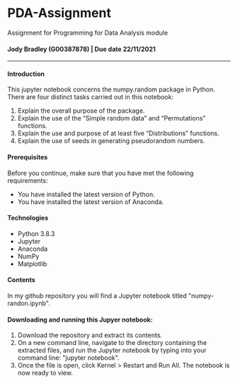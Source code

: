 # PDA-Assignment
Assignment for Programming for Data Analysis module

#### Jody Bradley (G00387878) | Due date 22/11/2021

----------------

#### Introduction

This jupyter notebook concerns the numpy.random package in Python. There are four distinct
tasks carried out in this notebook:

1. Explain the overall purpose of the package.
2. Explain the use of the “Simple random data” and “Permutations” functions.
3. Explain the use and purpose of at least five “Distributions” functions.
4. Explain the use of seeds in generating pseudorandom numbers.

#### Prerequisites

Before you continue, make sure that you have met the following requirements:
- You have installed the latest version of Python. 
- You have installed the latest version of Anaconda.

#### Technologies
- Python 3.8.3
- Jupyter
- Anaconda
- NumPy
- Matplotlib

#### Contents 

In my github repository you will find a Jupyter notebook titled "numpy-randon.ipynb". 

#### Downloading and running this Jupyer notebook:
1. Download the repository and extract its contents. 
2. On a new command line, navigate to the directory containing the extracted files, and run the Jupyter notebook by typing into your command line: "jupyter notebook". 
3. Once the file is open, click Kernel > Restart and Run All. The notebook is now ready to view.




